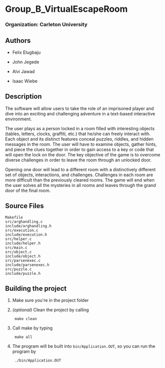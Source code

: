 # Group_B_VirtualEscapeRoom

### Organization: Carleton University

## Authors

- Felix Elugbaju

- John Jegede

- Alvi Jawad

- Isaac Wiebe

## Description

The software will allow users to take the role of an imprisoned player and dive into an exciting and challenging adventure in a text-based interactive environment.

The user plays as a person locked in a room filled with interesting objects (tables, letters, clocks, graffiti, etc.) that he/she can freely interact with. Each object and its distinct features conceal puzzles, riddles, and hidden messages in the room. The user will have to examine objects, gather hints, and piece the clues together in order to gain access to a key or code that will open the lock on the door. The key objective of the game is to overcome diverse challenges in order to leave the room through an unlocked door.

Opening one door will lead to a different room with a distinctively different set of objects, interactions, and challenges. Challenges in each room are more difficult than the previously cleared rooms. The game will end when the user solves all the mysteries in all rooms and leaves through the grand door of the final room.

## Source Files

    Makefile
    src/arghandling.c
    include/arghandling.h
    src/execution.c
    include/execution.h
    src/helper.c
    include/helper.h
    src/main.c
    src/object.c
    include/object.h
    src/parsenexec.c
    include/parsenexec.h
    src/puzzle.c
    include/puzzle.h

## Building the project

1. Make sure you're in the project folder

2. *(optional)* Clean the project by calling

        make clean

3. Call make by typing

        make all

4. The program will be built into `bin/Application.OUT`, so you can run the program by

        ./bin/Application.OUT

